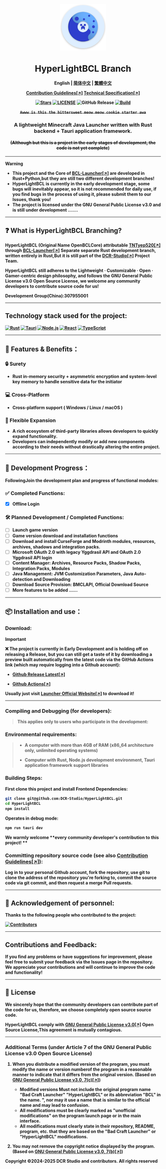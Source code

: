 <div align="center">

<a href="https://github.com/DCR-Studio/HyperLightBCL">

<img src="https://github.com/DCR-Studio/HyperLightBCL/blob/main/docs/images/logo.svg" alt="Logo" width="150" height="150">
</a>

# HyperLightBCL Branch

<b>English | <a href="https://github.com/DCR-Studio/HyperLightBCL/blob/main/docs/README_zh_hans.md">简体中文</a> | <a href="https://github.com/DCR-Studio/HyperLightBCL/blob/main/docs/README_zh_hant.md">繁體中文</a>
</p>

[Contribution Guidelines[↗]](https://github.com/DCR-Studio/HyperLightBCL/blob/main/docs/CONTRIBUTING.md)
[Technical Specification[↗]](https://github.com/DCR-Studio/HyperLightBCL/blob/main/docs/CONTRIBUTING.md#Angular-commit-convention)

[![Stars](https://img.shields.io/github/stars/DCR-Studio/HyperLightBCL?style=for-the-badge&logo=data:image/svg%2bxml;base64,PHN2ZyB4bWxucz0iaHR0cDovL3d3dy53My5vcmcvMjAwMC9zdmciIHZlcnNpb249IjEiIHdpZHRoPSIxNiIgaGVpZ2h0PSIxNiI+PHBhdGggZD0iTTggLjI1YS43NS43NSAwIDAgMSAuNjczLjQxOGwxLjg4MiAzLjgxNSA0LjIxLjYxMmEuNzUuNzUgMCAwIDEgLjQxNiAxLjI3OWwtMy4wNDYgMi45Ny43MTkgNC4xOTJhLjc1MS43NTEgMCAwIDEtMS4wODguNzkxTDggMTIuMzQ3bC0zLjc2NiAxLjk4YS43NS43NSAwIDAgMS0xLjA4OC0uNzlsLjcyLTQuMTk0TC44MTggNi4zNzRhLjc1Ljc1IDAgMCAxIC40MTYtMS4yOGw0LjIxLS42MTFMNy4zMjcuNjY4QS43NS43NSAwIDAgMSA4IC4yNVoiIGZpbGw9IiNlYWM1NGYiLz48L3N2Zz4=&logoSize=auto&label=Stars&labelColor=444444&color=eac54f)](https://github.com/DCR-Studio/HyperLightBCL)
[![LICENSE](https://img.shields.io/github/license/DCR-Studio/HyperLightBCL?style=for-the-badge)](https://github.com/DCR-Studio/HyperLightBCL/blob/main/LICENSE)
![GitHub Release](https://img.shields.io/github/v/release/DCR-Studio/HyperLightBCL?label=Release&logo=github&style=for-the-badge)
[![Build](https://img.shields.io/badge/GitHub%20Actions-Build-181717?logo=github&logoColor=white&style=for-the-badge)](https://github.com/DCR-Studio/HyperLightBCL/actions)

 ~~**```Awww is this the bittersweet meow meow cookie starter awa```**~~

### A lightweight Minecraft Java Launcher written with Rust backend + Tauri application framework. 
#### ~~(Although but this is a project in the **early stages of development, the code is not yet complete**~~)

</div>

---

> [!WARNING] 
> * This project and the Core of [**BCL-Launcher[↗]**](https://github.com/DCR-Studio/BCL-Launcher) are developed in **Rust+Python**,but they are still **two different development branches!**
> * HyperLightBCL is currently in the **early development stage**, some bugs will inevitably appear, so it is not recommended for daily use, if you find bugs in the process of using it, please **submit them to our Issues**, thank you!
> * The project is licensed under the **GNU General Public License v3.0** and is still under development .......

---

## ❓ What is HyperLightBCL Branching?
**HyperLightBCL** (Original Name **OpenBCLCore**) attributable [**TNTyep520[↗]**](https://github.com/TNTyep520) through [**BCL-Launcher[↗]**](https://github.com/DCR-Studio/BCL-Launcher) Separate **separate Rust development branch, written entirely in Rust**,But it is still part of the [**DCR-Studio[↗]**](https://github.com/DCR-Studio) **Project Team.**

HyperLightBCL still adheres to the **Lightweight · Customizable · Open · Gamer-centric design philosophy**, and follows the **GNU General Public License v3.0 Open Source License**, we welcome any community developers to contribute source code for us!

**Development Group(China):307955001**

---

## Technology stack used for the project:
[![Rust](https://img.shields.io/badge/Rust-000000?logo=rust&logoColor=white&style=for-the-badge)](https://www.rust-lang.org/)
[![Tauri](https://img.shields.io/badge/Tauri-v2-FFC131?style=for-the-badge&logo=tauri&logoColor=white&labelColor=24C8DB)](https://tauri.app/)
[![Node.js](https://img.shields.io/badge/Node.js-339933?style=for-the-badge&logo=nodedotjs&logoColor=white)](https://nodejs.org/)
[![React](https://img.shields.io/badge/React-20232A?style=for-the-badge&logo=react&logoColor=61DAFB)](https://react.dev/)
[![TypeScript](https://img.shields.io/badge/TypeScript-007ACC?style=for-the-badge&logo=typescript&logoColor=white)](https://www.typescriptlang.org/)

---

## 🚀 Features & Benefits：

### 🔒 Surety

- Rust in-memory security + asymmetric encryption and system-level key memory to handle sensitive data for the initiator

### 💻 Cross-Platform 

- Cross-platform support ( Windows / Linux / macOS )

### 🧩 Flexible Expansion  

- A rich ecosystem of third-party libraries allows developers to quickly expand functionality.
- Developers can independently modify or add new components according to their needs without drastically altering the entire project.

---

## 📆 Development Progress：
Following**Join the development plan and progress of functional modules:**

###  ✅ Completed Functions:

* [x] Offline Login

### 🛠️ Planned Development / Completed Functions:

* [ ] Launch game version
* [ ] Game version download and installation functions
* [ ] Download and install CurseForge and Modrinth modules, resources, archives, shadows and integration packs.
* [ ] Microsoft OAuth 2.0 with legacy Yggdrasil API and OAuth 2.0 Yggdrasil API login
* [ ] Content Manager: Archives, Resource Packs, Shadow Packs, Integration Packs, Modules
* [ ] Java Management: JVM Customization Parameters, Java Auto-detection and Downloading
* [ ] Download Source Provision: BMCLAPI, Official Download Source
* [ ] More features to be added ......

---

## 📦 Installation and use：

### Download:

> [!IMPORTANT]  
> ❌ The project is currently in **Early Development** and is holding off on releasing a Release, but you can still get a taste of it by downloading a preview built automatically from the latest code via the **GitHub Actions link** (which may **require logging into a Github account**):
>
> - [**Github Release Latest[↗]**](https://github.com/DCR-Studio/HyperLightBCL/releases/latest)
>
> - [**Github Actions[↗]**](https://github.com/DCR-Studio/HyperLightBCL/actions)

Usually just visit [**Launcher Official Website[↗]**](https://launcher.dcrstudio.top/download) to download it!

---

### Compiling and Debugging (for developers):

> This applies only to users who **participate in the development**:

### Environmental requirements:

> * A computer with more than 4GB of RAM **(x86_64 architecture only, unlimited operating systems)** 
>
> * Computer with **Rust, Node.js development environment, Tauri application framework support libraries**

### Building Steps:

First clone this project and install **Frontend Dependencies**:

```bash
git clone git@github.com:DCR-Studio/HyperLightBCL.git
cd HyperLightBCL
npm install
```

Operates in **debug mode**:

```bash
npm run tauri dev
```

We warmly welcome **every community developer's contribution to this project! **

### Committing repository source code (see also [Contribution Guidelines[↗]](https://github.com/DCR-Studio/HyperLightBCL/blob/main/docs/CONTRIBUTING.md)):
**Log in to your personal Github account, fork the repository, use git to clone the address of the repository you're forking to, commit the source code via git commit, and then request a merge Pull requests.**

---

## 🌟 Acknowledgement of personnel:
**Thanks to the following people who contributed to the project:**

[![Contributors](https://contrib.rocks/image?repo=DCR-Studio/HyperLightBCL)](https://github.com/DCR-Studio/HyperLightBCL/graphs/contributors)

---

## Contributions and Feedback:

If you find any problems or have suggestions for improvement, please feel free to submit your feedback via the Issues page in the repository. We appreciate your contributions and will continue to improve the code and functionality!

---

## 📜 License

We sincerely hope that the community developers can contribute part of the code for us, therefore, we choose **completely open source source code**.

**HyperLightBCL** comply with **[GNU General Public License v3.0[↗]](https://github.com/DCR-Studio/HyperLightBCL/blob/main/LICENSE) Open Source License**,This agreement is mutually **contagious**.

---

### Additional Terms (under Article 7 of the GNU General Public License v3.0 Open Source License)

1. When you distribute a modified version of the program, **you must modify the name or version number**of the program in a reasonable manner to indicate that it differs from the original version. (Based on [**GNU General Public License v3.0, 7(c)[↗]**](https://github.com/DCR-Studio/HyperLightBCL/blob/main/LICENSE#L372-L374))
   - Modified versions **Must not include the original program name "Bad Craft Launcher" "HyperLightBCL" or its abbreviation "BCL" in the name. ", nor may it use a name that is similar to the official name and may lead to confusion**.
   - All modifications **must be clearly marked as "unofficial modifications"** on the program launch page or in the main interface.
   - All modifications **must clearly state in their repository, README, program, etc. that they are based on the "Bad Craft Launcher" or "HyperLightBCL" modifications**.

2. You **may not remove the copyright notice** displayed by the program.(Based on [**GNU General Public License v3.0, 7(b)[↗]**](https://github.com/DCR-Studio/HyperLightBCL/blob/main/LICENSE#L368-L370))

**Copyright ©2024-2025 DCR Studio and contributors. All rights reserved**
